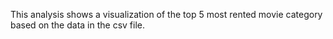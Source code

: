 This analysis shows a visualization of the top 5 most rented movie category based on the data in the csv file.
